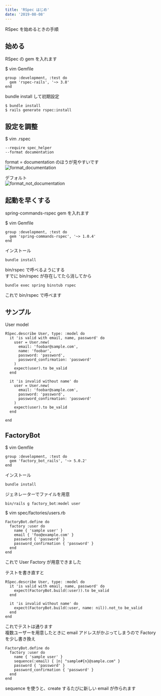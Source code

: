 ```yaml
---
title: 'RSpec はじめ'
date: '2019-08-08'
---
```


RSpec を始めるときの手順

## 始める

RSpec の gem を入れます

\$ vim Gemfile

```
group :development, :test do
  gem 'rspec-rails', '~> 3.8'
end
```

bundle install して初期設定

```
$ bundle install
$ rails generate rspec:install
```

## 設定を調整

\$ vim .rspec

```
--require spec_helper
--format documentation
```

format = documentation のほうが見やすいです  
![format_documentation](/rspec/format_not_document.png)

デフォルト  
![format_not_documentation](/rspec/format_document.png)

## 起動を早くする

spring-commands-rspec gem を入れます

\$ vim Gemfile

```
group :development, :test do
  gem 'spring-commands-rspec', '~> 1.0.4'
end
```

インストール

```
bundle install
```

bin/rspec で呼べるようにする  
すでに bin/rspec が存在してたら消してから

```
bundle exec spring binstub rspec
```

これで bin/rspec で呼べます

## サンプル

User model

```
RSpec.describe User, type: :model do
  it 'is valid with email, name, password' do
    user = User.new(
      email: 'foobar@sample.com',
      name: 'foobar',
      password: 'password',
      password_confirmation: 'password'
    )
    expect(user).to be_valid
  end

  it 'is invalid without name' do
    user = User.new(
      email: 'foobar@sample.com',
      password: 'password',
      password_confirmation: 'password'
    )
    expect(user).to be_valid
  end

end
```

## FactoryBot

\$ vim Gemfile

```
group :development, :test do
  gem 'factory_bot_rails', '~> 5.0.2'
end
```

インストール

```
bundle install
```

ジェネレーターでファイルを用意

```
bin/rails g factory_bot:model user
```

\$ vim spec/factories/users.rb

```
FactoryBot.define do
  factory :user do
    name { 'sample user' }
    email { 'foo@example.com' }
    password { 'password' }
    password_confirmation { 'password' }
  end
end
```

これで User Factory が用意できました

テストを書き直すと

```
RSpec.describe User, type: :model do
  it 'is valid with email, name, password' do
    expect(FactoryBot.build(:user)).to be_valid
  end

  it 'is invalid without name' do
    expect(FactoryBot.build(:user, name: nil)).not_to be_valid
  end
end
```

これでテストは通ります  
複数ユーザーを用意したときに email アドレスがかぶってしまうので Factory を少し書き換え

```
FactoryBot.define do
  factory :user do
    name { 'sample user' }
    sequence(:email) { |n| "sample#{n}@sample.com" }
    password { 'password' }
    password_confirmation { 'password' }
  end
end
```

sequence を使うと、create するたびに新しい email が作られます
